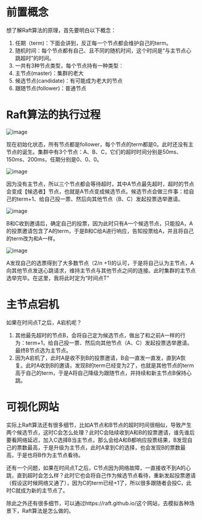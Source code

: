 # 前置概念

想了解Raft算法的原理，首先要明白以下概念：

1. 任期（term)：下面会讲到，反正每一个节点都会维护自己的term。
2. 随机时间：每个节点都有自己、且不同的随机时间，这个时间是“与主节点心跳超时”的时间。
3. 一共有3种节点类型，每个节点持有一种类型：
4. 主节点(master)：集群的老大
5. 候选节点(candidate)：有可能成为老大的节点
6. 跟随节点(follower)：普通节点

# Raft算法的执行过程

![image](https://user-images.githubusercontent.com/48977889/192942825-192d2438-3e05-4744-8fd5-5dd947953511.png)

现在初始化状态，所有节点都是follower，每个节点的term都是0。此时还没有主节点的诞生。集群中有3个节点：A、B、C，它们的超时时间分别是50ms、150ms、200ms，任期分别是0、0、0。

![image](https://user-images.githubusercontent.com/48977889/192943627-d8149129-db47-4975-915f-99aa1879430e.png)

因为没有主节点，所以三个节点都会等待超时，其中A节点最先超时，超时的节点会变成【候选者】节点，也就是A节点变成候选节点。候选节点会做三件事：给自己的term+1、给自己投一票、然后向其他节点（B、C）发起投票选举邀请。

![image](https://user-images.githubusercontent.com/48977889/192943828-0df8b2e7-d0fa-476e-8278-4cd9dad6acd9.png)

B和C收到邀请后，确定自己的投票，因为此时只有A一个候选节点，只能投A，A的投票邀请包含了A的term，于是B和C给A进行响应，告知投票给A，并且将自己的term改为和A一样。

![image](https://user-images.githubusercontent.com/48977889/192943972-97ad984e-7ff8-415c-8b95-6641031a91e2.png)

A发现自己的选票得到了大多数节点（2/n   +1)的认可，于是将自己认为主节点，A向其他节点发送心跳请求，维持主节点与其他节点之间的连接。此时集群的主节点选举完毕。在这里，我将此时定为“时间点T”

# 主节点宕机

如果在时间点T之后，A宕机呢？

1. 其他最先超时的节点B，会将自己定为候选节点，做出了和之前A一样的行为：term+1，给自己投一票、然后向其他节点（A、C）发起投票选举邀请。最终B节点选为主节点。
2. 因为A宕机了，此时A是收不到B的投票邀请，B会一直发一直发，直到A恢复。此时A收到B的邀请，发现B的term已经变为2了，也就是其他节点的term高于自己的term，于是A将自己降级为跟随节点，并持续和新主节点B保持心跳。

# 可视化网站

实际上Raft算法还有很多细节，比如A节点和B节点的超时时间很相似，导致产生两个候选节点，这时C会怎么处理？此时C会陆续收到A和B的投票邀请，谁先谁后要看网络延迟，加入C选择B当主节点，那么会给A和B都响应投票结果，B发现自己的票数最高，于是升级为主节点，此时A拿到C的选择，也会发现B的票数最高，于是也将B作为主节点看待。

还有一个问题，如果在时间点T之后，C节点因为网络故障，一直接收不到A的心跳，直到超时会怎么样？此时它也会将自己作为候选节点看待，重新发起投票邀请（假设这时候网络又通了），因为C的term已经+1了，所以很多跟随者会投C，此时C就成为新的主节点了。

除此之外还有很多细节，可以通过https://raft.github.io/这个网站，去模拟各种场景下，Raft算法是怎么做的。